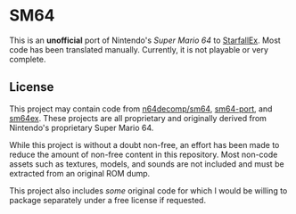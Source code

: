 # SM64
This is an **unofficial** port of Nintendo's *Super Mario 64* to [StarfallEx](https://github.com/thegrb93/StarfallEx). Most code has been translated manually. Currently, it is not playable or very complete.

## License
This project may contain code from [n64decomp/sm64](https://github.com/n64decomp/sm64), [sm64-port](https://github.com/sm64-port/sm64-port), and [sm64ex](https://github.com/sm64pc/sm64ex). These projects are all proprietary and originally derived from Nintendo's proprietary Super Mario 64.

While this project is without a doubt non-free, an effort has been made to reduce the amount of non-free content in this repository. Most non-code assets such as textures, models, and sounds are not included and must be extracted from an original ROM dump.

This project also includes *some* original code for which I would be willing to package separately under a free license if requested.
